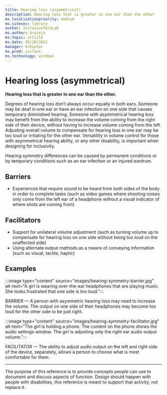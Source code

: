 ```yaml
---
title: Hearing loss (asymmetrical)
description: Hearing loss that is greater in one ear than the other
ms.localizationpriority: medium
ms.sitesec: library
author: InclusiveTechLab
ms.author: brycejo 
ms.topic: article
ms.date: 05/20/2021
manager: krhunter
ms.prod: surface
ms.technology: windows
---
```


# Hearing loss (asymmetrical)

**Hearing loss that is greater in one ear than the other.**

Degrees of hearing loss don’t always occur equally in both ears. Someone may be deaf in one ear or have an ear infection on one side that causes temporary diminished hearing. Someone with asymmetrical hearing loss may benefit from the ability to increase the volume coming from the right side of their device, without having to increase volume coming from the left. Adjusting overall volume to compensate for hearing loss in one ear may be too loud or irritating for the other ear. Versatility in volume control for those with asymmetrical hearing ability, or any other disability, is important when designing for inclusivity.

Hearing symmetry differences can be caused by permanent conditions or by temporary conditions such as an ear infection or an injured eardrum.

## Barriers
* Experiences that require sound to be heard from both sides of the body in order to complete tasks (such as video games where shooting noises only come from the left ear of a headphone without a visual indicator of where shots are coming from)

## Facilitators
* Support for unilateral volume adjustment (such as turning volume up to compensate for hearing loss on one side without being too loud on the unaffected side)​
* Using alternate output methods as a means of conveying information (such as visual, tactile, haptic)


## Examples

:::image type="content" source="images/hearing-symmetry-barrier.jpg" alt-text="A girl is wearing over-the-ear headphones that are playing music. She looks frustrated that one side is too loud.":::

BARRIER — A person with asymmetric hearing loss may need to increase the volume. The output on one side of their headphones may become too loud for the other side to be just right. 


:::image type="content" source="images/hearing-symmetry-facilitator.jpg" alt-text="The girl is holding a phone. The content on the phone shows the audio settings window. The girl is adjusting only the right ear audio output volume.":::

FACILITATOR — The ability to adjust audio output on the left and right side of the device, separately, allows a person to choose what is most comfortable for them. 

[comment]: # (Footer statement)
___
The purpose of this reference is to provide concepts people can use to document and discuss aspects of function. Design should happen with people with disabilities, this reference is meant to support that activity, not replace it. 